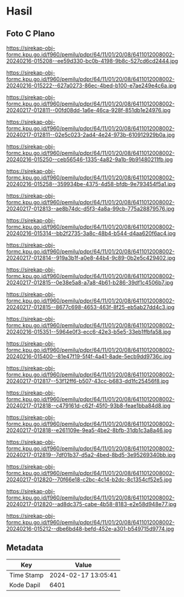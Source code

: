 # Hasil

## Foto C Plano

https://sirekap-obj-formc.kpu.go.id/f960/pemilu/pdpr/64/11/01/20/08/6411012008002-20240216-015208--ee59d330-bc0b-4198-9b8c-527cd6cd2444.jpg

https://sirekap-obj-formc.kpu.go.id/f960/pemilu/pdpr/64/11/01/20/08/6411012008002-20240216-015222--627a0273-86ec-4bed-b100-e7ae249e4c6a.jpg

https://sirekap-obj-formc.kpu.go.id/f960/pemilu/pdpr/64/11/01/20/08/6411012008002-20240217-012811--00fd08dd-1a6e-46ca-928f-851db1e24976.jpg

https://sirekap-obj-formc.kpu.go.id/f960/pemilu/pdpr/64/11/01/20/08/6411012008002-20240217-012811--02e5c023-2ad4-4e24-973b-610912929b0a.jpg

https://sirekap-obj-formc.kpu.go.id/f960/pemilu/pdpr/64/11/01/20/08/6411012008002-20240216-015250--ceb56546-1335-4a82-9a1b-9b91480211fb.jpg

https://sirekap-obj-formc.kpu.go.id/f960/pemilu/pdpr/64/11/01/20/08/6411012008002-20240216-015258--359934be-4375-4d58-bfdb-9e793454f5a1.jpg

https://sirekap-obj-formc.kpu.go.id/f960/pemilu/pdpr/64/11/01/20/08/6411012008002-20240217-012813--ae8b74dc-d5f3-4a8a-99cb-775a28879576.jpg

https://sirekap-obj-formc.kpu.go.id/f960/pemilu/pdpr/64/11/01/20/08/6411012008002-20240216-015314--bb2f2735-3a8c-48b4-b544-d4aa620f6ac4.jpg

https://sirekap-obj-formc.kpu.go.id/f960/pemilu/pdpr/64/11/01/20/08/6411012008002-20240217-012814--919a3b1f-a0e8-44b4-9c89-0b2e5c429402.jpg

https://sirekap-obj-formc.kpu.go.id/f960/pemilu/pdpr/64/11/01/20/08/6411012008002-20240217-012815--0e38e5a8-a7a8-4b61-b286-39df1c4506b7.jpg

https://sirekap-obj-formc.kpu.go.id/f960/pemilu/pdpr/64/11/01/20/08/6411012008002-20240217-012815--8677c698-4653-463f-8f25-eb5ab27dd4c3.jpg

https://sirekap-obj-formc.kpu.go.id/f960/pemilu/pdpr/64/11/01/20/08/6411012008002-20240216-015351--5964e0f3-ecc6-42e3-b5e5-33eb1ffbfa58.jpg

https://sirekap-obj-formc.kpu.go.id/f960/pemilu/pdpr/64/11/01/20/08/6411012008002-20240216-015400--81e47f19-5f4f-4a41-8ade-5ecb9dd9736c.jpg

https://sirekap-obj-formc.kpu.go.id/f960/pemilu/pdpr/64/11/01/20/08/6411012008002-20240217-012817--53f12ff6-b507-43cc-b683-dd1fc25456f8.jpg

https://sirekap-obj-formc.kpu.go.id/f960/pemilu/pdpr/64/11/01/20/08/6411012008002-20240217-012818--c479161d-c62f-45f0-93b8-feae1bba84d8.jpg

https://sirekap-obj-formc.kpu.go.id/f960/pemilu/pdpr/64/11/01/20/08/6411012008002-20240217-012818--e261109e-9ea5-4be2-8bfb-31db1c3a8a46.jpg

https://sirekap-obj-formc.kpu.go.id/f960/pemilu/pdpr/64/11/01/20/08/6411012008002-20240217-012819--7df01b37-d5a2-4bed-8bd5-3e95269340bb.jpg

https://sirekap-obj-formc.kpu.go.id/f960/pemilu/pdpr/64/11/01/20/08/6411012008002-20240217-012820--70f66e18-c2bc-4c14-b2dc-8c1354cf52e5.jpg

https://sirekap-obj-formc.kpu.go.id/f960/pemilu/pdpr/64/11/01/20/08/6411012008002-20240217-012820--ad8dc375-cabe-4b58-8183-e2e58d948e77.jpg

https://sirekap-obj-formc.kpu.go.id/f960/pemilu/pdpr/64/11/01/20/08/6411012008002-20240216-015212--dbe6bd48-befd-452e-a301-b549715d9774.jpg


## Metadata

| Key        | Value               |
| ---------- | ------------------- |
| Time Stamp | 2024-02-17 13:05:41 |
| Kode Dapil | 6401                |



